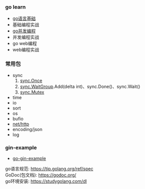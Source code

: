 ### go learn

* [go语言基础](golang入门\go基础编程)
* 基础编程实战
* [go并发编程](go并发编程)
* 并发编程实战
* go web编程
* web编程实战

### 常用包
* sync
    1. [sync.Once](go常用包\sync.Once.go)
    2. [sync.WaitGroup](go常用包\sync.WaitGroup.go).Add(delta int)、sync.Done()、sync.Wait()
    3. [sync.Mutex](go常用包\sync.Mutex.go)
* time
* io
* sort
* os
* bufio
* [net/http](go常用包\http.go)
* encoding/json
* log

### gin-example
* [go-gin-example](https://github.com/eddycjy/go-gin-example)

go语言规范: https://tip.golang.org/ref/spec  
GoDoc(包文档): https://godoc.org/  
go环境安装: https://studygolang.com/dl  